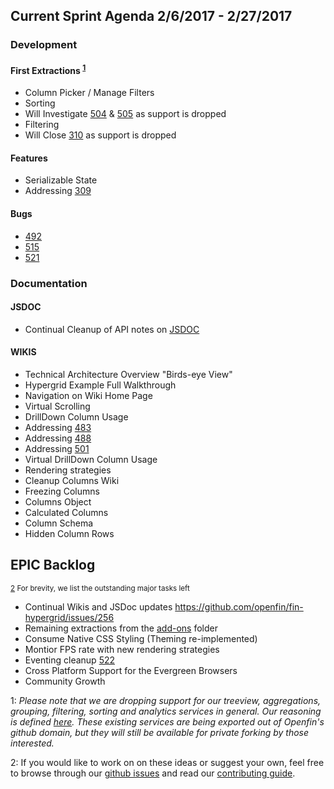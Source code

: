 ## Current Sprint Agenda 2/6/2017 - 2/27/2017

### Development

#### First Extractions <sup>[1](#myfootnote1)</sup>

- Column Picker / Manage Filters 
- Sorting
 - Will Investigate [504](https://github.com/openfin/fin-hypergrid/issues/504) & [505](https://github.com/openfin/fin-hypergrid/issues/505) as support is dropped
- Filtering
 - Will Close [310](https://github.com/openfin/fin-hypergrid/issues/310) as support is dropped

#### Features

- Serializable State
 - Addressing [309](https://github.com/openfin/fin-hypergrid/issues/309)

#### Bugs

- [492](https://github.com/openfin/fin-hypergrid/issues/492)
- [515](https://github.com/openfin/fin-hypergrid/issues/515)
- [521](https://github.com/openfin/fin-hypergrid/issues/521)

### Documentation

#### JSDOC

- Continual Cleanup of API notes on [JSDOC](http://openfin.github.io/fin-hypergrid/doc/Hypergrid.html)

#### WIKIS

- Technical Architecture Overview "Birds-eye View"
- Hypergrid Example Full Walkthrough
- Navigation on Wiki Home Page
- Virtual Scrolling
- DrillDown Column Usage
 - Addressing [483](https://github.com/openfin/fin-hypergrid/issues/483)
 - Addressing [488](https://github.com/openfin/fin-hypergrid/issues/488)
 - Addressing [501](https://github.com/openfin/fin-hypergrid/issues/501)
- Virtual DrillDown Column Usage
- Rendering strategies
- Cleanup Columns Wiki
 - Freezing Columns
 - Columns Object
 - Calculated Columns
 - Column Schema
 - Hidden Column Rows

## EPIC Backlog
<sup>[2](#myfootnote2) For brevity, we list the outstanding major tasks left</sup>

- Continual Wikis and JSDoc updates https://github.com/openfin/fin-hypergrid/issues/256
- Remaining extractions from the [add-ons](https://github.com/openfin/fin-hypergrid/tree/master/add-ons) folder
- Consume Native CSS Styling (Theming re-implemented)
- Montior FPS rate with new rendering strategies
- Eventing cleanup [522](https://github.com/openfin/fin-hypergrid/issues/522)
- Cross Platform Support for the Evergreen Browsers
- Community Growth

<a name="myfootnote1">1</a>: 
*Please note that we are dropping support for our treeview, aggregations, grouping, filtering, sorting and analytics services in general. Our reasoning is defined [here](https://github.com/openfin/fin-hypergrid/blob/master/OVERVIEW.md). These existing services are being exported out of Openfin's github domain, but they will still be available for private forking by those interested.*

<a name="myfootnote2">2</a>:
If you would like to work on on these ideas or suggest your own, feel free to browse through our [github issues](https://github.com/openfin/fin-hypergrid/issues)
and read our [contributing guide](./CONTRIBUTING.md).
